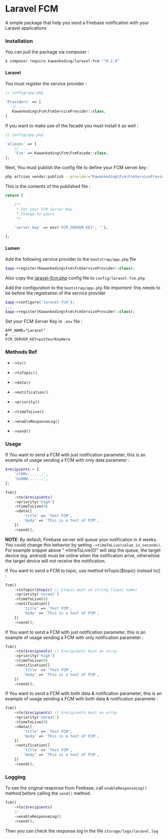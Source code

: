 # Laravel FCM

A simple package that help you send a Firebase notification with your Laravel applications

### Installation

You can pull the package via composer :

```bash
$ composer require kawankoding/laravel-fcm "^0.2.0"
```

#### Laravel

You must register the service provider :

```php
// config/app.php

'Providers' => [
   // ...
   Kawankoding\Fcm\FcmServiceProvider::class,
]
```

If you want to make use of the facade you must install it as well :

```php
// config/app.php

'aliases' => [
    // ...
    'Fcm' => Kawankoding\Fcm\FcmFacade::class,
];
```

Next, You must publish the config file to define your FCM server key :

```bash
php artisan vendor:publish --provider="Kawankoding\Fcm\FcmServiceProvider"
```

This is the contents of the published file :

```php
return [

    /**
     * Set your FCM Server Key
     * Change to yours
     */

    'server_key' => env('FCM_SERVER_KEY', ''),

];
```

#### Lumen

Add the following service provider to the `bootstrap/app.php` file
```php
$app->register(Kawankoding\Fcm\FcmServiceProvider::class);
```

Also copy the [laravel-fcm.php](https://github.com/kawankoding/laravel-fcm/blob/master/resources/config/laravel-fcm.php) config file to `config/laravel-fcm.php`


Add the configuration to the `bootstrap/app.php` file
    *Important:* this needs to be before the registration of the service provider
```php
$app->configure('laravel-fcm');
...
$app->register(Kawankoding\Fcm\FcmServiceProvider::class);
```

Set your FCM Server Key in `.env` file :

```
APP_NAME="Laravel"
# ...
FCM_SERVER_KEY=putYourKeyHere
```


### Methods Ref

- `->to()`

- `->toTopic()`

- `->data()`

- `->notification()`

- `->priority()`

- `->timeToLive()`

- `->enableResponseLog()`

- `->send()`


### Usage

If You want to send a FCM with just notification parameter, this is an example of usage sending a FCM with only data parameter :

```php
$recipients = [
    'clKMv.......',
    'GxQQW.......',
];

fcm()
    ->to($recipients)
    ->priority('high')
    ->timeToLive(0)
    ->data([
        'title' => 'Test FCM',
        'body' => 'This is a test of FCM',
    ])
    ->send();
```

**NOTE**: By default, Firebase server will queue your notification in 4 weeks. You could change this behavior by setting `->timeToLive(value_in_seconds)`. For example snippet above "->timeToLive(0)" will skip the queue, the target device (eg. android) must be online when the notification arive, otherwhise the target device will not receive the notification.


If You want to send a FCM to topic, use method toTopic(\$topic) instead to() :

```php
fcm()
    ->toTopic($topic) // $topic must an string (topic name)
    ->priority('normal')
    ->timeToLive(0)
    ->notification([
        'title' => 'Test FCM',
        'body' => 'This is a test of FCM',
    ])
    ->send();
```

If You want to send a FCM with just notification parameter, this is an example of usage sending a FCM with only notification parameter :

```php
fcm()
    ->to($recipients) // $recipients must an array
    ->priority('high')
    ->timeToLive(0)
    ->notification([
        'title' => 'Test FCM',
        'body' => 'This is a test of FCM',
    ])
    ->send();
```

If You want to send a FCM with both data & notification parameter, this is an example of usage sending a FCM with both data & notification parameter :

```php
fcm()
    ->to($recipients) // $recipients must an array
    ->priority('normal')
    ->timeToLive(0)
    ->data([
        'title' => 'Test FCM',
        'body' => 'This is a test of FCM',
    ])
    ->notification([
        'title' => 'Test FCM',
        'body' => 'This is a test of FCM',
    ])
    ->send();
```

### Logging

To see the original response from Firebase, call `enableResponseLog()` method before calling the `send()` method.

```php
fcm()
    ->to($recipients)
    // ...
    ->enableResponseLog()
    ->send();

```

Then you can check the response log in the file `storage/logs/laravel.log`

